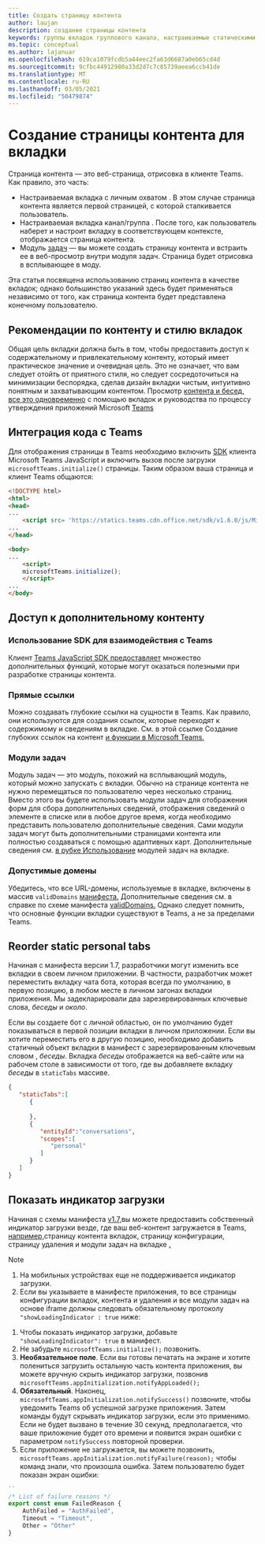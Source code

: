 ```yaml
---
title: Создать страницу контента
author: laujan
description: создание страницы контента
keywords: группы вкладок группового канала, настраиваемые статическими
ms.topic: conceptual
ms.author: lajanuar
ms.openlocfilehash: 619ca1079fcdb5a44eec2fa63d6687a0eb65cd4d
ms.sourcegitcommit: 9cfbc44912980a33d2d7c7c85739aeea6ccb41de
ms.translationtype: MT
ms.contentlocale: ru-RU
ms.lasthandoff: 03/05/2021
ms.locfileid: "50479874"
---
```

# <a name="create-a-content-page-for-your-tab"></a>Создание страницы контента для вкладки

Страница контента — это веб-страница, отрисовка в клиенте Teams. Как правило, это часть:

* Настраиваемая вкладка с личным охватом . В этом случае страница контента является первой страницей, с которой сталкивается пользователь.
* Настраиваемая вкладка канал/группа . После того, как пользователь наберет и настроит вкладку в соответствующем контексте, отображается страница контента.
* Модуль [задач](~/task-modules-and-cards/what-are-task-modules.md) — вы можете создать страницу контента и встраить ее в веб-просмотр внутри модуля задач. Страница будет отрисовка в всплывающее в моду.

Эта статья посвящена использованию страниц контента в качестве вкладок; однако большинство указаний здесь будет применяться независимо от того, как страница контента будет представлена конечному пользователю.

## <a name="tab-content-and-style-guidelines"></a>Рекомендации по контенту и стилю вкладок

Общая цель вкладки должна быть в том, чтобы предоставить доступ к содержательному и привлекательному контенту, который имеет практическое значение и очевидная цель. Это не означает, что вам следует отойть от приятного стиля, но следует сосредоточиться на минимизации беспорядка, сделав дизайн вкладки чистым, интуитивно понятным и захватывающим контентом. Просмотр [контента и бесед, все это одновременно](~/tabs/design/tabs.md) с помощью вкладок и руководства по процессу утверждения приложений Microsoft [Teams](~/concepts/deploy-and-publish/appsource/prepare/frequently-failed-cases.md)

## <a name="integrate-your-code-with-teams"></a>Интеграция кода с Teams

Для отображения страницы в Teams необходимо включить [SDK](/javascript/api/overview/msteams-client?view=msteams-client-js-latest) клиента Microsoft Teams JavaScript и включить вызов после загрузки `microsoftTeams.initialize()` страницы. Таким образом ваша страница и клиент Teams общаются:

```html
<!DOCTYPE html>
<html>
<head>
...
    <script src= 'https://statics.teams.cdn.office.net/sdk/v1.6.0/js/MicrosoftTeams.min.js'></script>
...
</head>

<body>
...
    <script>
    microsoftTeams.initialize();
    </script>
...
</body>
```

## <a name="accessing-additional-content"></a>Доступ к дополнительному контенту

### <a name="using-the-sdk-to-interact-with-teams"></a>Использование SDK для взаимодействия с Teams

Клиент [Teams JavaScript SDK предоставляет](~/tabs/how-to/using-teams-client-sdk.md) множество дополнительных функций, которые могут оказаться полезными при разработке страницы контента.

### <a name="deep-links"></a>Прямые ссылки

Можно создавать глубокие ссылки на сущности в Teams. Как правило, они используются для создания ссылок, которые переходят к содержимому и сведениям в вкладке. См. в этой ссылке Создание глубоких ссылок на контент [и функции в Microsoft Teams.](~/concepts/build-and-test/deep-links.md)

### <a name="task-modules"></a>Модули задач

Модуль задач — это модуль, похожий на всплывающий модуль, который можно запускать с вкладки. Обычно на странице контента не нужно перемещаться по пользователю через несколько страниц. Вместо этого вы будете использовать модули задач для отображения форм для сбора дополнительных сведений, отображения сведений о элементе в списке или в любое другое время, когда необходимо представить пользователю дополнительные сведения. Сами модули задач могут быть дополнительными страницами контента или полностью создаваться с помощью адаптивных карт. Дополнительные сведения см. [в рубке Использование](~/task-modules-and-cards/task-modules/task-modules-tabs.md) модулей задач на вкладке.

### <a name="valid-domains"></a>Допустимые домены

Убедитесь, что все URL-домены, используемые в вкладке, включены в массив `validDomains` [манифеста.](~/concepts/build-and-test/apps-package.md) Дополнительные сведения см. в справке по схеме манифеста [validDomains.](~/resources/schema/manifest-schema.md#validdomains) Однако следует помнить, что основные функции вкладки существуют в Teams, а не за пределами Teams.

## <a name="reorder-static-personal-tabs"></a>Reorder static personal tabs

Начиная с манифеста версии 1.7, разработчики могут изменить все вкладки в своем личном приложении. В частности, разработчик может  переместить вкладку чата бота, которая всегда по умолчанию, в первую позицию, в любом месте в личном загонах вкладки приложения. Мы задекларировали два зарезервированных ключевые слова, *беседы* и *около*.

Если вы создаете бот с *личной* областью, он по умолчанию будет показываться в первой позиции вкладки в личном приложении. Если вы хотите переместить его в другую позицию, необходимо добавить статичный объект вкладки в манифест с зарезервированным ключевым словом , *беседы*. Вкладка *беседы* отображается на веб-сайте или на рабочем столе в зависимости от того, где вы добавляете вкладку *беседы* в `staticTabs` массиве. 

```json
{
   "staticTabs":[
      {
         
      },
      {
         "entityId":"conversations",
         "scopes":[
            "personal"
         ]
      }
   ]
}
```

## <a name="show-a-native-loading-indicator"></a>Показать индикатор загрузки

Начиная с схемы манифеста [v1.7,](../../../resources/schema/manifest-schema.md)вы можете предоставить собственный индикатор загрузки везде, где ваш веб-контент загружается в Teams, [например,](#integrate-your-code-with-teams)страницу контента вкладок, страницу конфигурации, страницу удаления и модули задач на вкладке [.](../../../task-modules-and-cards/task-modules/task-modules-tabs.md) [](../../../resources/schema/manifest-schema.md#showloadingindicator) [](configuration-page.md) [](removal-page.md)

> [!NOTE]
> 1. На мобильных устройствах еще не поддерживается индикатор загрузки.
> 2. Если вы указываете в манифесте приложения, то все страницы конфигурации вкладок, контента и удаления и все модули задач на основе iframe должны следовать обязательному протоколу  `"showLoadingIndicator : true`  ниже:


1. Чтобы показать индикатор загрузки, добавьте `"showLoadingIndicator": true` в манифест. 
2. Не забудьте `microsoftTeams.initialize();` позвонить.
3. **Необязательное поле**. Если вы готовы печатать на экране и хотите полениться загрузить остальную часть контента приложения, вы можете вручную скрыть индикатор загрузки, позвонив `microsoftTeams.appInitialization.notifyAppLoaded();`
4. **Обязательный**. Наконец, `microsoftTeams.appInitialization.notifySuccess()` позвоните, чтобы уведомить Teams об успешной загрузке приложения. Затем команды будут скрывать индикатор загрузки, если это применимо. Если не будет вызвано в течение 30 секунд, предполагается, что ваше приложение будет ото времени и появится экран ошибки с параметром  `notifySuccess`  повторной проверки.
5. Если приложение не загружается, вы можете позвонить, `microsoftTeams.appInitialization.notifyFailure(reason);` чтобы команд знали, что произошла ошибка. Затем пользователю будет показан экран ошибки:

```typescript
``
/* List of failure reasons */
export const enum FailedReason {
    AuthFailed = "AuthFailed",
    Timeout = "Timeout",
    Other = "Other"
}
```
>
